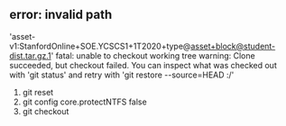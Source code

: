 <!--
 * @Author: Outsider
 * @Date: 2022-09-26 15:11:47
 * @LastEditors: Outsider
 * @LastEditTime: 2022-09-26 15:11:59
 * @Description: In User Settings Edit
 * @FilePath: \Notes\Solutions\Git\gitclone.md
-->
## error: invalid path 
'asset-v1:StanfordOnline+SOE.YCSCS1+1T2020+type@asset+block@student-dist.tar.gz.1'
fatal: unable to checkout working tree
warning: Clone succeeded, but checkout failed.
You can inspect what was checked out with 'git status'
and retry with 'git restore --source=HEAD :/'


1. git reset
2. git config core.protectNTFS false
3. git checkout
